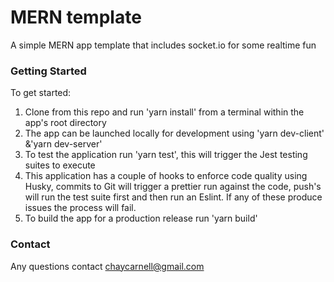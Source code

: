 # MERN template

A simple MERN app template that includes socket.io for some realtime fun

### Getting Started

To get started:

1. Clone from this repo and run 'yarn install' from a terminal within the app's root directory
2. The app can be launched locally for development using 'yarn dev-client' &'yarn dev-server'
3. To test the application run 'yarn test', this will trigger the Jest testing suites to execute
4. This application has a couple of hooks to enforce code quality using Husky, commits to Git will trigger a prettier run against the code, push's will run the test suite first and then run an Eslint. If any of these produce issues the process will fail.
5. To build the app for a production release run 'yarn build'

### Contact

Any questions contact chaycarnell@gmail.com
